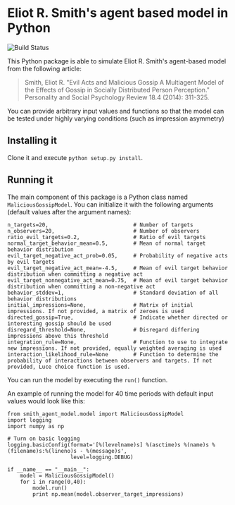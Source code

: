 # Eliot R. Smith's agent based model in Python

![Build Status](https://api.travis-ci.org/kubikb/smith_agent_model.svg?branch=master)

This Python package is able to simulate Eliot R. Smith's agent-based model from the following article:

> Smith, Eliot R. "Evil Acts and Malicious Gossip A Multiagent Model of the Effects of Gossip in Socially Distributed Person Perception." Personality and Social Psychology Review 18.4 (2014): 311-325.

You can provide arbitrary input values and functions so that the model can be tested under highly varying conditions (such as impression asymmetry)

## Installing it
Clone it and execute `python setup.py install`.

## Running it
The main component of this package is a Python class named `MaliciousGossipModel`. You can initialize it with the following arguments (default values after the argument names):
```
n_targets=20,                           # Number of targets
n_observers=20,                         # Number of observers
ratio_evil_targets=0.2,                 # Ratio of evil targets
normal_target_behavior_mean=0.5,        # Mean of normal target behavior distribution
evil_target_negative_act_prob=0.05,     # Probability of negative acts by evil targets
evil_target_negative_act_mean=-4.5,     # Mean of evil target behavior distribution when committing a negative act
evil_target_nonnegative_act_mean=0.75,  # Mean of evil target behavior distribution when committing a non-negative act
behavior_stddev=1,                      # Standard deviation of all behavior distributions
initial_impressions=None,               # Matrix of initial impressions. If not provided, a matrix of zeroes is used
directed_gossip=True,                   # Indicate whether directed or interesting gossip should be used
disregard_threshold=None,               # Disregard differing impressions above this threshold
integration_rule=None,                  # Function to use to integrate new impressions. If not provided, equally weighted averaging is used
interaction_likelihood_rule=None        # Function to determine the probability of interactions between observers and targets. If not provided, Luce choice function is used.
```

You can run the model by executing the `run()` function.

An example of running the model for 40 time periods with default input values would look like this:
```
from smith_agent_model.model import MaliciousGossipModel
import logging
import numpy as np

# Turn on basic logging
logging.basicConfig(format='[%(levelname)s] %(asctime)s %(name)s %(filename)s:%(lineno)s - %(message)s',
                    level=logging.DEBUG)

if __name__ == "__main__":
    model = MaliciousGossipModel()
    for i in range(0,40):
        model.run()
        print np.mean(model.observer_target_impressions)
```